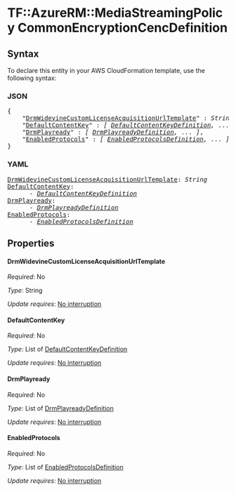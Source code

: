 # TF::AzureRM::MediaStreamingPolicy CommonEncryptionCencDefinition

## Syntax

To declare this entity in your AWS CloudFormation template, use the following syntax:

### JSON

<pre>
{
    "<a href="#drmwidevinecustomlicenseacquisitionurltemplate" title="DrmWidevineCustomLicenseAcquisitionUrlTemplate">DrmWidevineCustomLicenseAcquisitionUrlTemplate</a>" : <i>String</i>,
    "<a href="#defaultcontentkey" title="DefaultContentKey">DefaultContentKey</a>" : <i>[ <a href="defaultcontentkeydefinition.md">DefaultContentKeyDefinition</a>, ... ]</i>,
    "<a href="#drmplayready" title="DrmPlayready">DrmPlayready</a>" : <i>[ <a href="drmplayreadydefinition.md">DrmPlayreadyDefinition</a>, ... ]</i>,
    "<a href="#enabledprotocols" title="EnabledProtocols">EnabledProtocols</a>" : <i>[ <a href="enabledprotocolsdefinition.md">EnabledProtocolsDefinition</a>, ... ]</i>
}
</pre>

### YAML

<pre>
<a href="#drmwidevinecustomlicenseacquisitionurltemplate" title="DrmWidevineCustomLicenseAcquisitionUrlTemplate">DrmWidevineCustomLicenseAcquisitionUrlTemplate</a>: <i>String</i>
<a href="#defaultcontentkey" title="DefaultContentKey">DefaultContentKey</a>: <i>
      - <a href="defaultcontentkeydefinition.md">DefaultContentKeyDefinition</a></i>
<a href="#drmplayready" title="DrmPlayready">DrmPlayready</a>: <i>
      - <a href="drmplayreadydefinition.md">DrmPlayreadyDefinition</a></i>
<a href="#enabledprotocols" title="EnabledProtocols">EnabledProtocols</a>: <i>
      - <a href="enabledprotocolsdefinition.md">EnabledProtocolsDefinition</a></i>
</pre>

## Properties

#### DrmWidevineCustomLicenseAcquisitionUrlTemplate

_Required_: No

_Type_: String

_Update requires_: [No interruption](https://docs.aws.amazon.com/AWSCloudFormation/latest/UserGuide/using-cfn-updating-stacks-update-behaviors.html#update-no-interrupt)

#### DefaultContentKey

_Required_: No

_Type_: List of <a href="defaultcontentkeydefinition.md">DefaultContentKeyDefinition</a>

_Update requires_: [No interruption](https://docs.aws.amazon.com/AWSCloudFormation/latest/UserGuide/using-cfn-updating-stacks-update-behaviors.html#update-no-interrupt)

#### DrmPlayready

_Required_: No

_Type_: List of <a href="drmplayreadydefinition.md">DrmPlayreadyDefinition</a>

_Update requires_: [No interruption](https://docs.aws.amazon.com/AWSCloudFormation/latest/UserGuide/using-cfn-updating-stacks-update-behaviors.html#update-no-interrupt)

#### EnabledProtocols

_Required_: No

_Type_: List of <a href="enabledprotocolsdefinition.md">EnabledProtocolsDefinition</a>

_Update requires_: [No interruption](https://docs.aws.amazon.com/AWSCloudFormation/latest/UserGuide/using-cfn-updating-stacks-update-behaviors.html#update-no-interrupt)

